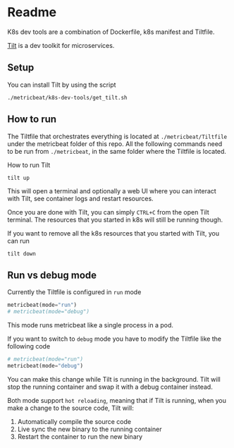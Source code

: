 # Readme

K8s dev tools are a combination of Dockerfile, k8s manifest and Tiltfile.

[Tilt](https://tilt.dev/) is a dev toolkit for microservices.


## Setup
You can install Tilt by using the script

```shell
./metricbeat/k8s-dev-tools/get_tilt.sh
```


## How to run
The Tiltfile that orchestrates everything is located at `./metricbeat/Tiltfile` under the metricbeat folder of this repo. All the following commands need to be run from `./metricbeat`, in the same folder where the Tiltfile is located.

How to run Tilt

```shell
tilt up
```

This will open a terminal and optionally a web UI where you can interact with Tilt, see container logs and restart resources.

Once you are done with Tilt, you can simply `CTRL+C` from the open Tilt terminal. The resources that you started in k8s will still be running though.

If you want to remove all the k8s resources that you started with Tilt, you can run

```shell
tilt down
```


## Run vs debug mode
Currently the Tiltfile is configured in `run` mode

```python
metricbeat(mode="run")
# metricbeat(mode="debug")
```

This mode runs metricbeat like a single process in a pod.

If you want to switch to `debug` mode you have to modify the Tiltfile like the following code

```python
# metricbeat(mode="run")
metricbeat(mode="debug")
```

You can make this change while Tilt is running in the background. Tilt will
stop the running container and swap it with a debug container instead.

Both mode support `hot reloading`, meaning that if Tilt is running, when you make a change to
the source code, Tilt will:

1. Automatically compile the source code
2. Live sync the new binary to the running container
3. Restart the container to run the new binary

